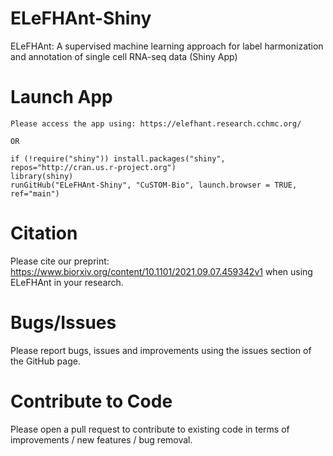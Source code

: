 # ELeFHAnt-Shiny
ELeFHAnt: A supervised machine learning approach for label harmonization and annotation of single cell RNA-seq data (Shiny App)

# Launch App
```
Please access the app using: https://elefhant.research.cchmc.org/

OR

if (!require("shiny")) install.packages("shiny", repos="http://cran.us.r-project.org")
library(shiny)
runGitHub("ELeFHAnt-Shiny", "CuSTOM-Bio", launch.browser = TRUE, ref="main")

```
# Citation
Please cite our preprint: https://www.biorxiv.org/content/10.1101/2021.09.07.459342v1 when using ELeFHAnt in your research.

# Bugs/Issues
Please report bugs, issues and improvements using the issues section of the GitHub page.

# Contribute to Code
Please open a pull request to contribute to existing code in terms of improvements / new features / bug removal.
